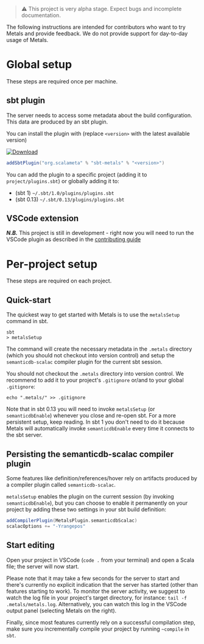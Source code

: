 > ⚠️ This project is very alpha stage. Expect bugs and incomplete documentation.

The following instructions are intended for contributors who want to try Metals
and provide feedback. We do not provide support for day-to-day usage of Metals.

# Global setup

These steps are required once per machine.

## sbt plugin

The server needs to access some metadata about the build configuration. This
data are produced by an sbt plugin.

You can install the plugin with (replace `<version>` with the latest available version)

[![Download](https://api.bintray.com/packages/scalameta/sbt-plugins/sbt-metals/images/download.svg)](https://bintray.com/scalameta/sbt-plugins/sbt-metals/_latestVersion)

```scala
addSbtPlugin("org.scalameta" % "sbt-metals" % "<version>")
```

You can add the plugin to a specific project (adding it to `project/plugins.sbt`) or globally adding it to:

- (sbt 1) `~/.sbt/1.0/plugins/plugins.sbt`
- (sbt 0.13) `~/.sbt/0.13/plugins/plugins.sbt`

## VSCode extension

***N.B.***  This project is still in development - right now you will need to run the VSCode plugin as described in the [contributing guide](../CONTRIBUTING.md#running-a-local-version-of-the-vscode-extension)

# Per-project setup

These steps are required on each project.

## Quick-start
The quickest way to get started with Metals is to use the `metalsSetup` command in sbt.

```
sbt
> metalsSetup
```

The command will create the necessary metadata in the `.metals` directory
(which you should not checkout into version control) and setup the `semanticdb-scalac` compiler
plugin for the current sbt session.

You should not checkout the `.metals` directory into version control. We recommend to add it to your
project's `.gitignore` or/and to your global `.gitignore`:

```
echo ".metals/" >> .gitignore
```

Note that in sbt 0.13 you will need to invoke `metalsSetup` (or `semanticdbEnable`) whenever you close and
re-open sbt. For a more persistent setup, keep reading. In sbt 1 you don't need to do it because Metals will
automatically invoke `semanticdbEnable` every time it connects to the sbt server.

## Persisting the semanticdb-scalac compiler plugin
Some features like definition/references/hover rely on artifacts produced by a compiler plugin
called `semanticdb-scalac`.

`metalsSetup` enables the plugin on the current session (by invoking `semanticdbEnable`), but you
can choose to enable it permanently on your project by adding these two settings in your sbt build
definition:

```scala
addCompilerPlugin(MetalsPlugin.semanticdbScalac)
scalacOptions += "-Yrangepos"
```

## Start editing
Open your project in VSCode (`code .` from your terminal) and open a Scala file;
the server will now start.

Please note that it may take a few seconds for the server to start and there's
currently no explicit indication that the server has started (other than
features starting to work). To monitor the server activity, we suggest to watch
the log file in your project's target directory, for instance:
`tail -f .metals/metals.log`. Alternatively, you can watch this log in the
VSCode output panel (selecting Metals on the right).

Finally, since most features currently rely on a successful compilation step,
make sure you incrementally compile your project by running `~compile` in `sbt`.
